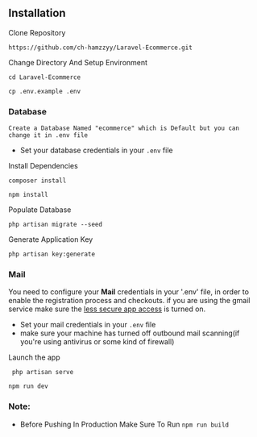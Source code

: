 ## Installation

Clone Repository

```
https://github.com/ch-hamzzyy/Laravel-Ecommerce.git
```

Change Directory And Setup Environment
```
cd Laravel-Ecommerce
```
```
cp .env.example .env
```
### Database

`Create a Database Named "ecommerce" which is Default but you can change it in .env file`
* Set your database credentials in your `.env` file

Install Dependencies 

```
composer install
```
```
npm install
```

Populate Database 

```
php artisan migrate --seed
```

Generate Application Key
```
php artisan key:generate
```


### Mail

You need to configure your **Mail** credentials in your '.env' file, in order to enable the registration process and checkouts. if you are using the gmail service
make sure the [less secure app access](https://myaccount.google.com/lesssecureapps) is turned on.

* Set your mail credentials in your `.env` file
* make sure your machine has turned off outbound mail scanning(if you're using antivirus or some kind of firewall)

Launch the app
```
 php artisan serve
```
```
npm run dev
```

### Note: 
* Before Pushing In Production Make Sure To Run `npm run build`


